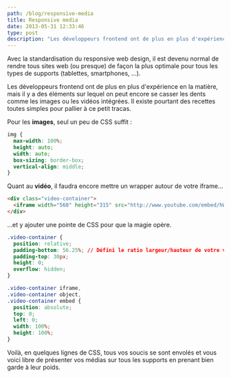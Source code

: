 ```yaml
---
path: /blog/responsive-media
title: Responsive media
date: 2013-05-31 12:33:46
type: post
description: "Les développeurs frontend ont de plus en plus d'expérience en responsive web design, mais il y a des éléments sur lequel on peut encore se casser les dents comme les images ou les vidéos intégrées. Il existe pourtant des recettes toutes simples pour pallier à ce petit tracas."
---
```


Avec la standardisation du responsive web design, il est devenu normal de rendre tous sites web (ou presque) de façon la plus optimale pour tous les types de supports (tablettes, smartphones, ...). 

Les développeurs frontend ont de plus en plus d'expérience en la matière, mais il y a des éléments sur lequel on peut encore se casser les dents comme les images ou les vidéos intégrées. Il existe pourtant des recettes toutes simples pour pallier à ce petit tracas.

Pour les **images**, seul un peu de CSS suffit :
```css
img {
  max-width: 100%;
  height: auto;
  width: auto;
  box-sizing: border-box;
  vertical-align: middle;
}
```

Quant au **vidéo**, il faudra encore mettre un wrapper autour de votre iframe...

```html
<div class="video-container">
  <iframe width="560" height="315" src="http://www.youtube.com/embed/hWnAqFyaQ5s" frameborder="0" allowfullscreen></iframe>
</div>
```

...et y ajouter une pointe de CSS pour que la magie opère.

```css
.video-container {
  position: relative;
  padding-bottom: 56.25%; // Défini le ratio largeur/hauteur de votre vidéo => ici 16/9
  padding-top: 30px; 
  height: 0;
  overflow: hidden;
}

.video-container iframe,
.video-container object,
.video-container embed {
  position: absolute;
  top: 0;
  left: 0;
  width: 100%;
  height: 100%;
}
```

Voilà, en quelques lignes de CSS, tous vos soucis se sont envolés et vous voici libre de présenter vos médias sur tous les supports en prenant bien garde à leur poids.

